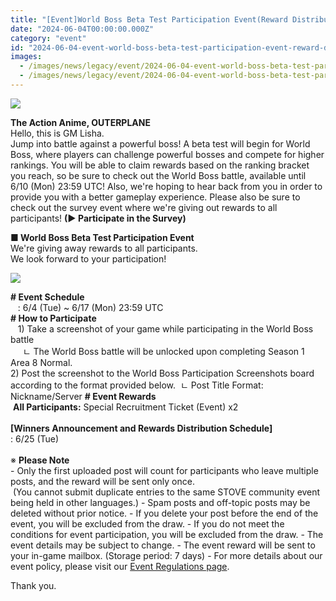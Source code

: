 ```yaml
---
title: "[Event]World Boss Beta Test Participation Event(Reward Distribution Completed)"
date: "2024-06-04T00:00:00.000Z"
category: "event"
id: "2024-06-04-event-world-boss-beta-test-participation-event-reward-distribution-completed"
images:
  - /images/news/legacy/event/2024-06-04-event-world-boss-beta-test-participation-event-reward-distribution-completed/98214a84cee14c62a9c2a0297cc42248.webp
  - /images/news/legacy/event/2024-06-04-event-world-boss-beta-test-participation-event-reward-distribution-completed/1b14ed51ea9d40bd8086db84046e7972_002.webp
---
```


![](/images/news/legacy/event/2024-06-04-event-world-boss-beta-test-participation-event-reward-distribution-completed/98214a84cee14c62a9c2a0297cc42248.webp)  

**The Action Anime, OUTERPLANE**  
Hello, this is GM Lisha.  
Jump into battle against a powerful boss! A beta test will begin for World Boss, where players can challenge powerful bosses and compete for higher rankings. You will be able to claim rewards based on the ranking bracket you reach, so be sure to check out the World Boss battle, available until 6/10 (Mon) 23:59 UTC! Also, we're hoping to hear back from you in order to provide you with a better gameplay experience. Please also be sure to check out the survey event where we're giving out rewards to all participants! **(▶ Participate in the Survey)**  
  
**■ World Boss Beta Test Participation Event**  
We're giving away rewards to all participants.  
We look forward to your participation!

![](/images/news/legacy/event/2024-06-04-event-world-boss-beta-test-participation-event-reward-distribution-completed/1b14ed51ea9d40bd8086db84046e7972_002.webp)  
  
**\# Event Schedule**  
   : 6/4 (Tue) ~ 6/17 (Mon) 23:59 UTC  
**\# How to Participate**  
   1) Take a screenshot of your game while participating in the World Boss battle  
     ㄴ The World Boss battle will be unlocked upon completing Season 1 Area 8 Normal.  
2) Post the screenshot to the World Boss Participation Screenshots board according to the format provided below.  ㄴ Post Title Format: Nickname/Server **\# Event Rewards**  
 **All Participants:** Special Recruitment Ticket (Event) x2  
   
**\[Winners Announcement and Rewards Distribution Schedule\]**  
: 6/25 (Tue)  
   
※ **Please Note**  
\- Only the first uploaded post will count for participants who leave multiple posts, and the reward will be sent only once.  
 (You cannot submit duplicate entries to the same STOVE community event being held in other languages.) - Spam posts and off-topic posts may be deleted without prior notice. - If you delete your post before the end of the event, you will be excluded from the draw. - If you do not meet the conditions for event participation, you will be excluded from the draw. - The event details may be subject to change. - The event reward will be sent to your in-game mailbox. (Storage period: 7 days) - For more details about our event policy, please visit our [Event Regulations page](https://common.game.onstove.com/terms/index?gameType=MOBILE&termsType=8&langCode=en).

Thank you.
